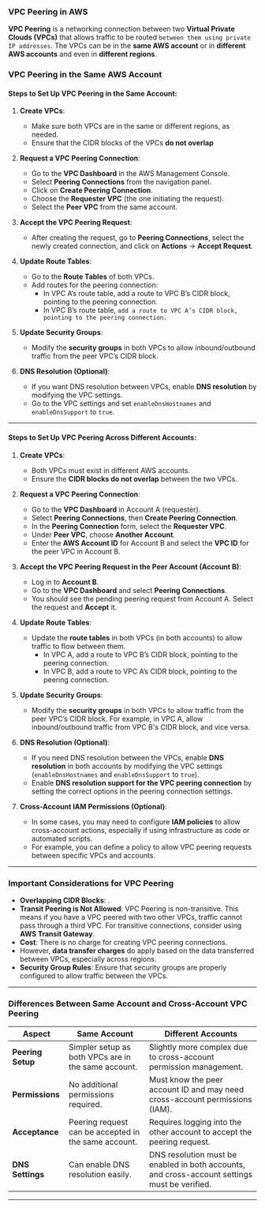 ### VPC Peering in AWS

**VPC Peering** is a networking connection between two **Virtual Private Clouds (VPCs)** that allows traffic to be routed `between them using private IP addresses`. The VPCs can be in the **same AWS account** or in **different AWS accounts** and even in **different regions**.



### **VPC Peering in the Same AWS Account**

#### Steps to Set Up VPC Peering in the Same Account:

1. **Create VPCs**:
   - Make sure both VPCs are in the same or different regions, as needed.
   - Ensure that the CIDR blocks of the VPCs **do not overlap**

2. **Request a VPC Peering Connection**:
   - Go to the **VPC Dashboard** in the AWS Management Console.
   - Select **Peering Connections** from the navigation panel.
   - Click on **Create Peering Connection**.
   - Choose the **Requester VPC** (the one initiating the request).
   - Select the **Peer VPC** from the same account.

3. **Accept the VPC Peering Request**:
   - After creating the request, go to **Peering Connections**, select the newly created connection, and click on **Actions** -> **Accept Request**.

4. **Update Route Tables**:
   - Go to the **Route Tables** of both VPCs.
   - Add routes for the peering connection:
     - In VPC A’s route table, add a route to VPC B’s CIDR block, pointing to the peering connection.
     - In VPC B’s route table, `add a route to VPC A’s CIDR block, pointing to the peering connection.`

5. **Update Security Groups**:
   - Modify the **security groups** in both VPCs to allow inbound/outbound traffic from the peer VPC’s CIDR block.

6. **DNS Resolution (Optional)**:
   - If you want DNS resolution between VPCs, enable **DNS resolution** by modifying the VPC settings.
   - Go to the VPC settings and set `enableDnsHostnames` and `enableDnsSupport` to `true`.

---


#### Steps to Set Up VPC Peering Across Different Accounts:

1. **Create VPCs**:
   - Both VPCs must exist in different AWS accounts.
   - Ensure the **CIDR blocks do not overlap** between the two VPCs.

2. **Request a VPC Peering Connection**:
   - Go to the **VPC Dashboard** in Account A (requester).
   - Select **Peering Connections**, then **Create Peering Connection**.
   - In the **Peering Connection** form, select the **Requester VPC**.
   - Under **Peer VPC**, choose **Another Account**.
   - Enter the **AWS Account ID** for Account B and select the **VPC ID** for the peer VPC in Account B.

3. **Accept the VPC Peering Request in the Peer Account (Account B)**:
   - Log in to **Account B**.
   - Go to the **VPC Dashboard** and select **Peering Connections**.
   - You should see the pending peering request from Account A. Select the request and **Accept** it.

4. **Update Route Tables**:
   - Update the **route tables** in both VPCs (in both accounts) to allow traffic to flow between them.
     - In VPC A, add a route to VPC B’s CIDR block, pointing to the peering connection.
     - In VPC B, add a route to VPC A’s CIDR block, pointing to the peering connection.

5. **Update Security Groups**:
   - Modify the **security groups** in both VPCs to allow traffic from the peer VPC’s CIDR block. For example, in VPC A, allow inbound/outbound traffic from VPC B's CIDR block, and vice versa.

6. **DNS Resolution (Optional)**:
   - If you need DNS resolution between the VPCs, enable **DNS resolution** in both accounts by modifying the VPC settings (`enableDnsHostnames` and `enableDnsSupport` to `true`).
   - Enable **DNS resolution support for the VPC peering connection** by setting the correct options in the peering connection settings.

7. **Cross-Account IAM Permissions (Optional)**:
   - In some cases, you may need to configure **IAM policies** to allow cross-account actions, especially if using infrastructure as code or automated scripts.
   - For example, you can define a policy to allow VPC peering requests between specific VPCs and accounts.

---

### **Important Considerations for VPC Peering**

- **Overlapping CIDR Blocks**: .
- **Transit Peering is Not Allowed**: VPC Peering is non-transitive. This means if you have a VPC peered with two other VPCs, traffic cannot pass through a third VPC. For transitive connections, consider using **AWS Transit Gateway**.
- **Cost**: There is no charge for creating VPC peering connections. 
- However, **data transfer charges** do apply based on the data transferred between VPCs, especially across regions.
- **Security Group Rules**: Ensure that security groups are properly configured to allow traffic between the VPCs.

---

### **Differences Between Same Account and Cross-Account VPC Peering**
| Aspect                      | Same Account                               | Different Accounts                             |
|-----------------------------|--------------------------------------------|------------------------------------------------|
| **Peering Setup**            | Simpler setup as both VPCs are in the same account. | Slightly more complex due to cross-account permission management. |
| **Permissions**              | No additional permissions required.        | Must know the peer account ID and may need cross-account permissions (IAM). |
| **Acceptance**               | Peering request can be accepted in the same account. | Requires logging into the other account to accept the peering request. |
| **DNS Settings**             | Can enable DNS resolution easily.          | DNS resolution must be enabled in both accounts, and cross-account settings must be verified. |

---

